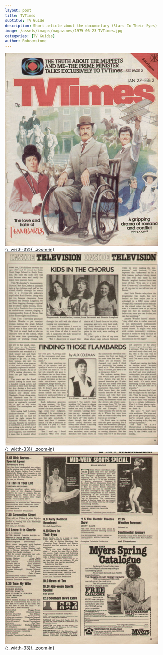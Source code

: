 ```yaml
---
layout: post
title: TVTimes
subtitle: TV Guide
description: Short article about the documentary (Stars In Their Eyes) which follows the lives of various members of the Italia Conti stage school, including Lena Zavaroni and Bonnie Langford.
image: /assets/images/magazines/1979-06-23-TVTimes.jpg
categories: [TV Guides]
author: Robcamstone
---
```


[![](/assets/images/magazines/tvtimes1.jpg){: .width-33}{: .zoom-in}](/assets/images/magazines/tvtimes1.jpg)
[![](/assets/images/magazines/tvtimes2.jpg){: .width-33}{: .zoom-in}](/assets/images/magazines/tvtimes2.jpg)
[![](/assets/images/magazines/tvtimes3.jpg){: .width-33}{: .zoom-in}](/assets/images/magazines/tvtimes3.jpg)

